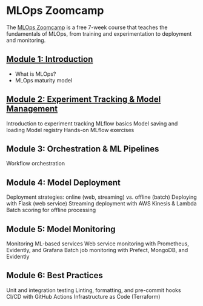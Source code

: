 # MLOps Zoomcamp

The [MLOps Zoomcamp](https://github.com/DataTalksClub/mlops-zoomcamp/tree/main) is a free 7-week course that teaches the fundamentals of MLOps, from training and experimentation to deployment and monitoring.


## [Module 1: Introduction](./01_intro/)
- What is MLOps?
- MLOps maturity model


## [Module 2: Experiment Tracking & Model Management](./02_experiment_tracking/)
Introduction to experiment tracking
MLflow basics
Model saving and loading
Model registry
Hands-on MLflow exercises

## Module 3: Orchestration & ML Pipelines
Workflow orchestration


## Module 4: Model Deployment
Deployment strategies: online (web, streaming) vs. offline (batch)
Deploying with Flask (web service)
Streaming deployment with AWS Kinesis & Lambda
Batch scoring for offline processing


## Module 5: Model Monitoring
Monitoring ML-based services
Web service monitoring with Prometheus, Evidently, and Grafana
Batch job monitoring with Prefect, MongoDB, and Evidently


## Module 6: Best Practices
Unit and integration testing
Linting, formatting, and pre-commit hooks
CI/CD with GitHub Actions
Infrastructure as Code (Terraform)
